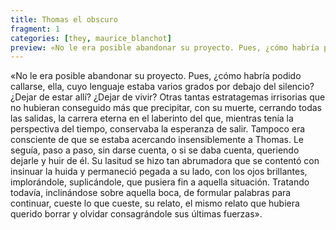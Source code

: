 ```yaml
---
title: Thomas el obscuro
fragment: 1
categories: [they, maurice_blanchot]
preview: «No le era posible abandonar su proyecto. Pues, ¿cómo habría podido callarse, ella, cuyo lenguaje estaba varios grados por debajo del silencio? ¿Dejar de estar allí? ¿Dejar de vivir? Otras tantas estratagemas irrisorias que no hubieran conseguido más que precipitar, con su muerte, cerrando todas las salidas, la carrera eterna en el laberinto del que, mientras tenía la perspectiva del tiempo, conservaba la esperanza de salir [...]
---
```


«No le era posible abandonar su proyecto. Pues, ¿cómo habría podido callarse, ella, cuyo lenguaje estaba varios grados por debajo del silencio? ¿Dejar de estar allí? ¿Dejar de vivir? Otras tantas estratagemas irrisorias que no hubieran conseguido más que precipitar, con su muerte, cerrando todas las salidas, la carrera eterna en el laberinto del que, mientras tenía la perspectiva del tiempo, conservaba la esperanza de salir. Tampoco era consciente de que se estaba acercando insensiblemente a Thomas. Le seguía, paso a paso, sin darse cuenta, o si se daba cuenta, queriendo dejarle y huir de él. Su lasitud se hizo tan abrumadora que se contentó con insinuar la huida y permaneció pegada a su lado, con los ojos brillantes, implorándole, suplicándole, que pusiera fin a aquella situación. Tratando todavía, inclinándose sobre aquella boca, de formular palabras para continuar, cueste lo que cueste, su relato, el mismo relato que hubiera querido borrar y olvidar consagrándole sus últimas fuerzas».